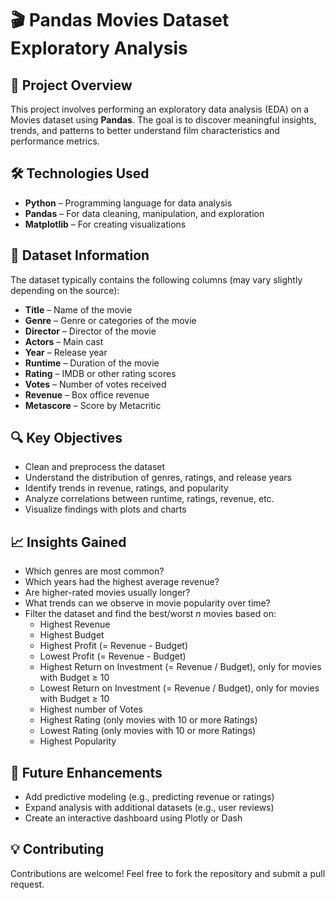 # 🎬 Pandas Movies Dataset Exploratory Analysis

## 📌 Project Overview

This project involves performing an exploratory data analysis (EDA) on a Movies dataset using **Pandas**. The goal is to discover meaningful insights, trends, and patterns to better understand film characteristics and performance metrics.

## 🛠 Technologies Used

- **Python** – Programming language for data analysis
- **Pandas** – For data cleaning, manipulation, and exploration
- **Matplotlib** – For creating visualizations

## 📂 Dataset Information

The dataset typically contains the following columns (may vary slightly depending on the source):

- **Title** – Name of the movie
- **Genre** – Genre or categories of the movie
- **Director** – Director of the movie
- **Actors** – Main cast
- **Year** – Release year
- **Runtime** – Duration of the movie
- **Rating** – IMDB or other rating scores
- **Votes** – Number of votes received
- **Revenue** – Box office revenue
- **Metascore** – Score by Metacritic

## 🔍 Key Objectives

- Clean and preprocess the dataset
- Understand the distribution of genres, ratings, and release years
- Identify trends in revenue, ratings, and popularity
- Analyze correlations between runtime, ratings, revenue, etc.
- Visualize findings with plots and charts

## 📈 Insights Gained

- Which genres are most common?
- Which years had the highest average revenue?
- Are higher-rated movies usually longer?
- What trends can we observe in movie popularity over time?
- Filter the dataset and find the best/worst *n* movies based on:
  - Highest Revenue
  - Highest Budget
  - Highest Profit (= Revenue - Budget)
  - Lowest Profit (= Revenue - Budget)
  - Highest Return on Investment (= Revenue / Budget), only for movies with Budget ≥ 10
  - Lowest Return on Investment (= Revenue / Budget), only for movies with Budget ≥ 10
  - Highest number of Votes
  - Highest Rating (only movies with 10 or more Ratings)
  - Lowest Rating (only movies with 10 or more Ratings)
  - Highest Popularity

## 🔮 Future Enhancements

- Add predictive modeling (e.g., predicting revenue or ratings)
- Expand analysis with additional datasets (e.g., user reviews)
- Create an interactive dashboard using Plotly or Dash

## 💡 Contributing

Contributions are welcome! Feel free to fork the repository and submit a pull request.
